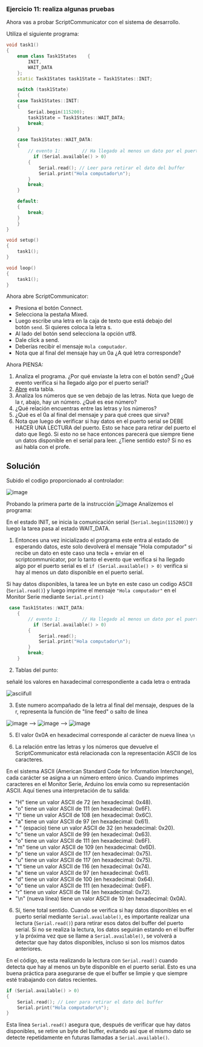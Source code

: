 ### **Ejercicio 11: realiza algunas pruebas**

Ahora vas a probar ScriptCommunicator con el sistema de desarrollo.

Utiliza el siguiente programa:

```cpp
void task1()
{
    enum class Task1States    {
        INIT,
        WAIT_DATA
    };
    static Task1States task1State = Task1States::INIT;

    switch (task1State)
    {
    case Task1States::INIT:
    {
        Serial.begin(115200);
        task1State = Task1States::WAIT_DATA;
        break;
    }

    case Task1States::WAIT_DATA:
    {
        // evento 1:        // Ha llegado al menos un dato por el puerto serial? 
          if (Serial.available() > 0)
        {
            Serial.read(); // Leer para retirar el dato del buffer
            Serial.print("Hola computador\n");
        }
        break;
    }

    default:
    {
        break;
    }
    }
}

void setup()
{
    task1();
}

void loop()
{
    task1();
}
```

Ahora abre ScriptCommunicator:

- Presiona el botón Connect.
- Selecciona la pestaña Mixed.
- Luego escribe una letra en la caja de texto que está debajo del botón `send`. Si quieres coloca la letra s.
- Al lado del botón send selecciona la opción utf8.
- Dale click a send.
- Deberías recibir el mensaje `Hola computador`.
- Nota que al final del mensaje hay un 0a ¿A qué letra corresponde?

Ahora PIENSA:

1. Analiza el programa. ¿Por qué enviaste la letra con el botón send? ¿Qué evento verifica si ha llegado algo por el puerto serial?
2. [Abre](https://www.asciitable.com/) esta tabla.
3. Analiza los números que se ven debajo de las letras. Nota que luego de la r, abajo, hay un número. ¿Qué es ese número?
4. ¿Qué relación encuentras entre las letras y los números?
5. ¿Qué es el 0a al final del mensaje y para qué crees que sirva?
6. Nota que luego de verificar si hay datos en el puerto serial se DEBE HACER UNA LECTURA del puerto. Esto se hace para retirar del puerto el dato que llegó. Si esto no se hace entonces parecerá que siempre tiene un datos disponible en el serial para leer. ¿Tiene sentido esto? Si no es así habla con el profe.


## Solución

Subido el codigo proporcionado al controlador:

![image](https://github.com/DanielZafiro/Daniel_RaspPico_Project/assets/66543657/6788dda4-a735-4815-851f-583aa2e5f36e)

Probando la primera parte de la instrucción
![image](https://github.com/DanielZafiro/Daniel_RaspPico_Project/assets/66543657/9d6e3e20-6a40-4efc-a3e1-c5e470aaee3a)
Analizemos el programa:

En el estado INIT, se inicia la comunicación serial (`Serial.begin(115200)`) y luego la tarea pasa al estado WAIT_DATA.
1. Entonces una vez inicializado el programa este entra al estado de esperando datos, este solo devolverá el mensaje "Hola computador" si recibe un dato en este caso una tecla + enviar en el scriptcommunicator,
por lo tanto el evento que verifica si ha llegado algo por el puerto serial es el  `if (Serial.available() > 0)`  verifica si hay al menos un dato disponible en el puerto serial.

Si hay datos disponibles, la tarea lee un byte en este caso un codigo ASCII (`Serial.read()`) y luego imprime el mensaje `"Hola computador"` en el Monitor Serie mediante `Serial.print()`

   
```cpp
 case Task1States::WAIT_DATA:
    {
        // evento 1:        // Ha llegado al menos un dato por el puerto serial? 
          if (Serial.available() > 0)
        {
            Serial.read();
            Serial.print("Hola computador\n");
        }
        break;
    }
```

2. Tablas del punto:

señalé los valores en haxadecimal correspondiente a cada letra o entrada

![asciifull](https://github.com/DanielZafiro/Daniel_RaspPico_Project/assets/66543657/14f21918-0cd0-4adf-bffd-7cd3dd14553f)

3. Este numero acompañado de la letra al final del mensaje, despues de la r, representa la función de "line feed" o salto de línea 

![image](https://github.com/DanielZafiro/Daniel_RaspPico_Project/assets/66543657/5f863abd-8e3b-4451-9458-eabb4c9f2727) -->
![image](https://github.com/DanielZafiro/Daniel_RaspPico_Project/assets/66543657/4475cde3-a2ab-4702-91e9-b0a433203a6f) -->
![image](https://github.com/DanielZafiro/Daniel_RaspPico_Project/assets/66543657/2350c1c0-3fa3-453e-92a6-731acfb69293)

5. El valor 0x0A en hexadecimal corresponde al carácter de nueva línea `\n`

4. La relación entre las letras y los números que devuelve el ScriptCommunicator está relacionada con la representación ASCII de los caracteres.

En el sistema ASCII (American Standard Code for Information Interchange), cada carácter se asigna a un número entero único. Cuando imprimes caracteres en el Monitor Serie, Arduino los envía como su representación ASCII. Aquí tienes una interpretación de tu salida:

- "H" tiene un valor ASCII de 72 (en hexadecimal: 0x48).
- "o" tiene un valor ASCII de 111 (en hexadecimal: 0x6F).
- "l" tiene un valor ASCII de 108 (en hexadecimal: 0x6C).
- "a" tiene un valor ASCII de 97 (en hexadecimal: 0x61).
- " " (espacio) tiene un valor ASCII de 32 (en hexadecimal: 0x20).
- "c" tiene un valor ASCII de 99 (en hexadecimal: 0x63).
- "o" tiene un valor ASCII de 111 (en hexadecimal: 0x6F).
- "m" tiene un valor ASCII de 109 (en hexadecimal: 0x6D).
- "p" tiene un valor ASCII de 117 (en hexadecimal: 0x75).
- "u" tiene un valor ASCII de 117 (en hexadecimal: 0x75).
- "t" tiene un valor ASCII de 116 (en hexadecimal: 0x74).
- "a" tiene un valor ASCII de 97 (en hexadecimal: 0x61).
- "d" tiene un valor ASCII de 100 (en hexadecimal: 0x64).
- "o" tiene un valor ASCII de 111 (en hexadecimal: 0x6F).
- "r" tiene un valor ASCII de 114 (en hexadecimal: 0x72).
- "\n" (nueva línea) tiene un valor ASCII de 10 (en hexadecimal: 0x0A).

6. Sí, tiene total sentido. Cuando se verifica si hay datos disponibles en el puerto serial mediante `Serial.available()`, es importante realizar una lectura (`Serial.read()`) para retirar esos datos del buffer del puerto serial. Si no se realiza la lectura, los datos seguirán estando en el buffer y la próxima vez que se llame a `Serial.available()`, se volverá a detectar que hay datos disponibles, incluso si son los mismos datos anteriores.

En el código, se esta realizando la lectura con `Serial.read()` cuando detecta que hay al menos un byte disponible en el puerto serial. Esto es una buena práctica para asegurarse de que el buffer se limpie y que siempre esté trabajando con datos recientes.

```cpp
if (Serial.available() > 0)
{
    Serial.read(); // Leer para retirar el dato del buffer
    Serial.print("Hola computador\n");
}
```

Esta línea `Serial.read()` asegura que, después de verificar que hay datos disponibles, se retire un byte del buffer, evitando así que el mismo dato se detecte repetidamente en futuras llamadas a `Serial.available()`.

